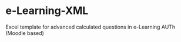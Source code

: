 # e-Learning-XML
Excel template for advanced calculated questions in e-Learning AUTh (Moodle based)
